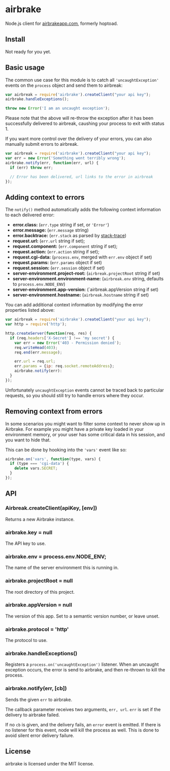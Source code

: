# airbrake

Node.js client for [airbrakeapp.com][], formerly hoptoad.

[airbrakeapp.com]: http://airbrakeapp.com/

## Install

Not ready for you yet.

## Basic usage

The common use case for this module is to catch all `'uncaughtException'`
events on the `process` object and send them to airbreak:

``` javascript
var airbreak = require('airbrake').createClient("your api key");
airbrake.handleExceptions();

throw new Error('I am an uncaught exception');
```

Please note that the above will re-throw the exception after it has been
successfully delivered to airbreak, caushing your process to exit with status 1.

If you want more control over the delivery of your errors, you can also
manually submit errors to airbreak.

``` javascript
var airbreak = require('airbrake').createClient("your api key");
var err = new Error('Something went terribly wrong');
airbrake.notify(err, function(err, url) {
  if (err) throw err;

  // Error has been delivered, url links to the error in airbreak
});
```

## Adding context to errors

The `notify()` method automatically adds the following context information to
each delivered error:

* **error.class:** (`err.type` string if set, or `'Error'`)
* **error.message:** (`err.message` string)
* **error.backtrace:** (`err.stack` as parsed by [stack-trace][])
* **request.url:** (`err.url` string if set);
* **request.component:** (`err.component` string if set);
* **request.action:** (`err.action` string if set);
* **request.cgi-data:** (`process.env`, merged with `err.env` object if set)
* **request.params:** (`err.params` object if set)
* **request.session:** (`err.session` object if set)
* **server-environment.project-root:** (`airbreak.projectRoot` string if set)
* **server-environment.environment-name:** (`airbreak.env` string, defaults to `process.env.NODE_ENV`)
* **server-environment.app-version:** (`airbreak.appVersion string if set)
* **server-environment.hostname:** (`airbreak.hostname` string if set)

You can add additional context information by modifying the error properties
listed above:

``` javascript
var airbreak = require('airbrake').createClient("your api key");
var http = require('http');

http.createServer(function(req, res) {
  if (req.headers['X-Secret'] !== 'my secret') {
    var err = new Error('403 - Permission denied');
    req.writeHead(403);
    req.end(err.message);

    err.url = req.url;
    err.params = {ip: req.socket.remoteAddress};
    airbrake.notify(err):
  }
});
```

Unfortunately `uncaughtException` events cannot be traced back to particular
requests, so you should still try to handle errors where they occur.

[stack-trace]: https://github.com/felixge/node-stack-trace

## Removing context from errors

In some scenarios you might want to filter some context to never show up in
Airbrake. For example you might have a private key loaded in your environment
memory, or your user has some critical data in his session, and you want to
hide that.

This can be done by hooking into the `'vars'` event like so:

``` javascript
airbrake.on('vars', function(type, vars) {
  if (type === 'cgi-data') {
    delete vars.SECRET;
  }
});
```

## API

### Airbreak.createClient(apiKey, [env])

Returns a new Airbrake instance.

### airbrake.key = null

The API key to use.

### airbrake.env = process.env.NODE_ENV;

The name of the server environment this is running in.

### airbrake.projectRoot = null

The root directory of this project.

### airbrake.appVersion = null

The version of this app. Set to a semantic version number, or leave unset.

### airbrake.protocol = 'http'

The protocol to use.

### airbrake.handleExceptions()

Registers a `process.on('uncaughtException')` listener. When an uncaught
exception occurs, the error is send to airbrake, and then re-thrown to
kill the process.

### airbrake.notify(err, [cb])

Sends the given `err` to airbrake.

The callback parameter receives two arguments, `err, url`. `err` is set if
the delivery to airbrake failed.

If no `cb` is given, and the delivery fails, an `error` event is emitted. If
there is no listener for this event, node will kill the process as well. This
is done to avoid silent error delivery failure.

## License

airbrake is licensed under the MIT license.
